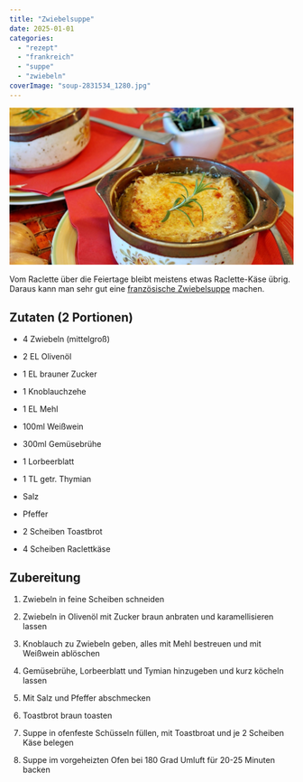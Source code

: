 ```yaml
---
title: "Zwiebelsuppe"
date: 2025-01-01
categories: 
  - "rezept"
  - "frankreich"
  - "suppe"
  - "zwiebeln"
coverImage: "soup-2831534_1280.jpg"
---
```


![](./images/zwiebelsuppe.jpg)

Vom Raclette über die Feiertage bleibt meistens etwas Raclette-Käse übrig. Daraus kann man sehr gut eine [französische Zwiebelsuppe](https://de.wikipedia.org/wiki/Zwiebelsuppe#Franz%C3%B6sische_Zwiebelsuppe) machen.

<!-- more -->

## Zutaten (2 Portionen)

- 4 Zwiebeln (mittelgroß)

- 2 EL Olivenöl

- 1 EL brauner Zucker

- 1 Knoblauchzehe

- 1 EL Mehl

- 100ml Weißwein

- 300ml Gemüsebrühe

- 1 Lorbeerblatt

- 1 TL getr. Thymian

- Salz

- Pfeffer

- 2 Scheiben Toastbrot

- 4 Scheiben Raclettkäse

## Zubereitung

1. Zwiebeln in feine Scheiben schneiden

3. Zwiebeln in Olivenöl mit Zucker braun anbraten und karamellisieren lassen

5. Knoblauch zu Zwiebeln geben, alles mit Mehl bestreuen und mit Weißwein ablöschen

7. Gemüsebrühe, Lorbeerblatt und Tymian hinzugeben und kurz köcheln lassen

9. Mit Salz und Pfeffer abschmecken

11. Toastbrot braun toasten

13. Suppe in ofenfeste Schüsseln füllen, mit Toastbroat und je 2 Scheiben Käse belegen

15. Suppe im vorgeheizten Ofen bei 180 Grad Umluft für 20-25 Minuten backen
